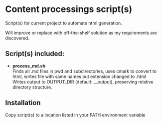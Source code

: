# Content processings script(s)
Script(s) for current project to automate html generation.

Will improve or replace with off-the-shelf solution as my requirements are discovered.

## Script(s) included:
* **process_md.sh**\
  Finds all .md files in pwd and subdirectories, uses cmark to convert to html, writes file with same names but extension changed to .html\
  Writes output to OUTPUT_DIR (default: __output), preserving relative directory structure.

## Installation
Copy script(s) to a location listed in your PATH environment variable
